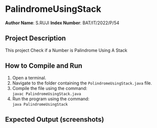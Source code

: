 # PalindromeUsingStack

**Author Name**: S.RUJI
**Index Number**: BAT/IT/2022/P/54 

## Project Description
This project Check if a Number is Palindrome Using A Stack
## How to Compile and Run
1. Open a terminal.
2. Navigate to the folder containing the `PolindromeUsingStack.java` file.
3. Compile the file using the command:  
   `javac PalindromeUsingStack.java`
4. Run the program using the command:  
   `java PalindromeUsingStack`

## Expected Output (screenshots)
